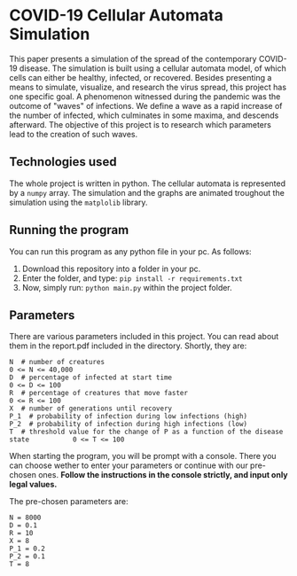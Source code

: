 # COVID-19 Cellular Automata Simulation

This paper presents a simulation of the spread of the contemporary COVID-19 disease. The simulation is built using a cellular automata model, of which cells can either be healthy, infected, or recovered. Besides presenting a means to simulate, visualize, and research the virus spread, this project has one specific goal. A phenomenon witnessed during the pandemic was the outcome of "waves" of infections. We define a wave as a rapid increase of the number of infected, which culminates in some maxima, and descends afterward. The objective of this project is to research which parameters lead to the creation of such waves.

## Technologies used
The whole project is written in python.
The cellular automata is represented by a `numpy` array. The simulation and the graphs are animated troughout the simulation using the `matplolib` library.

## Running the program
You can run this program as any python file in your pc. As follows:

1. Download this repository into a folder in your pc.
2. Enter the folder, and type: `pip install -r requirements.txt`
3. Now, simply run: `python main.py` within the project folder.

## Parameters
There are various parameters included in this project. You can read about them in the report.pdf included in the directory. Shortly, they are:
```
N  # number of creatures                                                              0 <= N <= 40,000
D  # percentage of infected at start time                                             0 <= D <= 100
R  # percentage of creatures that move faster                                         0 <= R <= 100
X  # number of generations until recovery
P_1  # probability of infection during low infections (high)
P_2  # probability of infection during high infections (low)
T  # threshold value for the change of P as a function of the disease state           0 <= T <= 100
```

When starting the program, you will be prompt with a console. There you can choose wether to enter your parameters or continue with our pre-chosen ones.
**Follow the instructions in the console strictly, and input only legal values.**

The pre-chosen parameters are:
```
N = 8000
D = 0.1
R = 10
X = 8
P_1 = 0.2
P_2 = 0.1
T = 8
```

